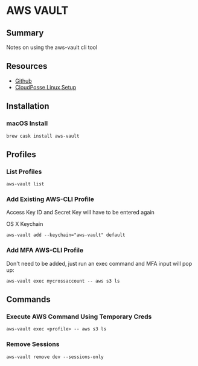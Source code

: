 # AWS VAULT

## Summary

Notes on using the aws-vault cli tool

## Resources

- [Github](https://github.com/99designs/aws-vault)
- [CloudPosse Linux Setup](https://docs.cloudposse.com/tools/aws-vault/)

## Installation

### macOS Install

```console
brew cask install aws-vault
```

## Profiles

### List Profiles

```console
aws-vault list
```

### Add Existing AWS-CLI Profile

Access Key ID and Secret Key will have to be entered again

OS X Keychain

```console
aws-vault add --keychain="aws-vault" default
```

### Add MFA AWS-CLI Profile

Don't need to be added, just run an exec command and MFA input will pop up:

```console
aws-vault exec mycrossaccount -- aws s3 ls
```

## Commands

### Execute AWS Command Using Temporary Creds

```console
aws-vault exec <profile> -- aws s3 ls
```

### Remove Sessions

```console
aws-vault remove dev --sessions-only
```
